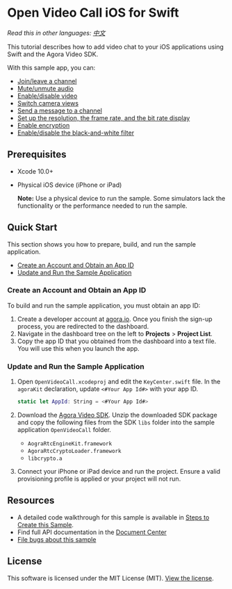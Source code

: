 # Open Video Call iOS for Swift

*Read this in other languages: [中文](README.zh.md)*

This tutorial describes how to add video chat to your iOS applications using Swift and the Agora Video SDK.

With this sample app, you can:

- [Join/leave a channel](#create-the-dojoinpressed-ibaction-method)
- [Mute/unmute audio](#video-and-audio-methods)
- [Enable/disable video](#video-and-audio-methods)
- [Switch camera views](#camera-speaker-filter-and-close-methods)
- [Send a message to a channel](#create-the-send-method)
- [Set up the resolution, the frame rate, and the bit rate display](#create-the-remotevideostats-event-listener)
- [Enable encryption](#create-the-loadagorakit-method)
- [Enable/disable the black-and-white filter](#video-and-audio-methods)


## Prerequisites
- Xcode 10.0+
- Physical iOS device (iPhone or iPad)
	
	**Note:** Use a physical device to run the sample. Some simulators lack the functionality or the performance needed to run the sample.


## Quick Start

This section shows you how to prepare, build, and run the sample application.

- [Create an Account and Obtain an App ID](#create-an-account-and-obtain-an-app-id)
- [Update and Run the Sample Application](#update-and-run-the-sample-application) 


### Create an Account and Obtain an App ID
To build and run the sample application, you must obtain an app ID: 

1. Create a developer account at [agora.io](https://dashboard.agora.io/signin/). Once you finish the sign-up process, you are redirected to the dashboard.
2. Navigate in the dashboard tree on the left to **Projects** > **Project List**.
3. Copy the app ID that you obtained from the dashboard into a text file. You will use this when you launch the app.


### Update and Run the Sample Application 

1. Open `OpenVideoCall.xcodeproj` and edit the `KeyCenter.swift` file. In the `agoraKit` declaration, update `<#Your App Id#>` with your app ID.

	``` Swift
    static let AppId: String = <#Your App Id#>
	```

2. Download the [Agora Video SDK](https://www.agora.io/en/download/). Unzip the downloaded SDK package and copy the following files from the SDK `libs` folder into the sample application `OpenVideoCall` folder.
	
	- `AograRtcEngineKit.framework`
	- `AgoraRtcCryptoLoader.framework`
	- `libcrypto.a`
		
3. Connect your iPhone or iPad device and run the project. Ensure a valid provisioning profile is applied or your project will not run.

## Resources
- A detailed code walkthrough for this sample is available in [Steps to Create this Sample](./guide.md).
- Find full API documentation in the [Document Center](https://docs.agora.io/en/)
- [File bugs about this sample](https://github.com/AgoraIO/Basic-Video-Call/issues)

## License
This software is licensed under the MIT License (MIT). [View the license](LICENSE.md).